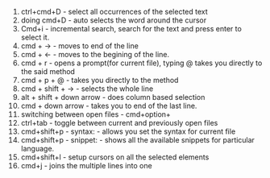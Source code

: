 1. ctrl+cmd+D - select all occurrences of the selected text
2. doing cmd+D - auto selects the word around the cursor
3. Cmd+i - incremental search, search for the text and press enter to select it.
4. cmd + -> - moves to end of the line
5. cmd + <- - moves to the begining of the line.
6. cmd + r - opens a prompt(for current file), typing @<method name> takes you directly to the said method
7. cmd + p + @<method name> - takes you directly to the method
8. cmd + shift + -> - selects the whole line
9. alt + shift + down arrow - does column based selection
10. cmd + down arrow - takes you to end of the last line.
11. switching between open files - cmd+option+<arrow key>
12. ctrl+tab - toggle between current and previously open files
13. cmd+shift+p - syntax:<language> - allows you set the syntax for current file
14. cmd+shift+p - snippet:<language> - shows all the available snippets for particular language.
15. cmd+shift+l - setup cursors on all the selected elements
16. cmd+j - joins the multiple lines into one